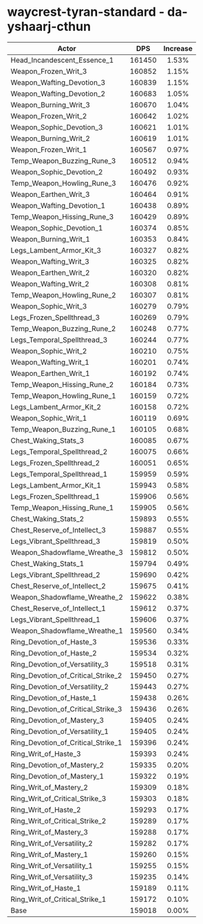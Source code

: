 # waycrest-tyran-standard - da-yshaarj-cthun
| Actor | DPS | Increase |
|---|:---:|:---:|
|Head_Incandescent_Essence_1|161450|1.53%|
|Weapon_Frozen_Writ_3|160852|1.15%|
|Weapon_Wafting_Devotion_3|160839|1.15%|
|Weapon_Wafting_Devotion_2|160683|1.05%|
|Weapon_Burning_Writ_3|160670|1.04%|
|Weapon_Frozen_Writ_2|160642|1.02%|
|Weapon_Sophic_Devotion_3|160621|1.01%|
|Weapon_Burning_Writ_2|160619|1.01%|
|Weapon_Frozen_Writ_1|160567|0.97%|
|Temp_Weapon_Buzzing_Rune_3|160512|0.94%|
|Weapon_Sophic_Devotion_2|160492|0.93%|
|Temp_Weapon_Howling_Rune_3|160476|0.92%|
|Weapon_Earthen_Writ_3|160464|0.91%|
|Weapon_Wafting_Devotion_1|160438|0.89%|
|Temp_Weapon_Hissing_Rune_3|160429|0.89%|
|Weapon_Sophic_Devotion_1|160374|0.85%|
|Weapon_Burning_Writ_1|160353|0.84%|
|Legs_Lambent_Armor_Kit_3|160327|0.82%|
|Weapon_Wafting_Writ_3|160325|0.82%|
|Weapon_Earthen_Writ_2|160320|0.82%|
|Weapon_Wafting_Writ_2|160308|0.81%|
|Temp_Weapon_Howling_Rune_2|160307|0.81%|
|Weapon_Sophic_Writ_3|160279|0.79%|
|Legs_Frozen_Spellthread_3|160269|0.79%|
|Temp_Weapon_Buzzing_Rune_2|160248|0.77%|
|Legs_Temporal_Spellthread_3|160244|0.77%|
|Weapon_Sophic_Writ_2|160210|0.75%|
|Weapon_Wafting_Writ_1|160201|0.74%|
|Weapon_Earthen_Writ_1|160192|0.74%|
|Temp_Weapon_Hissing_Rune_2|160184|0.73%|
|Temp_Weapon_Howling_Rune_1|160159|0.72%|
|Legs_Lambent_Armor_Kit_2|160158|0.72%|
|Weapon_Sophic_Writ_1|160119|0.69%|
|Temp_Weapon_Buzzing_Rune_1|160105|0.68%|
|Chest_Waking_Stats_3|160085|0.67%|
|Legs_Temporal_Spellthread_2|160075|0.66%|
|Legs_Frozen_Spellthread_2|160051|0.65%|
|Legs_Temporal_Spellthread_1|159959|0.59%|
|Legs_Lambent_Armor_Kit_1|159943|0.58%|
|Legs_Frozen_Spellthread_1|159906|0.56%|
|Temp_Weapon_Hissing_Rune_1|159905|0.56%|
|Chest_Waking_Stats_2|159893|0.55%|
|Chest_Reserve_of_Intellect_3|159887|0.55%|
|Legs_Vibrant_Spellthread_3|159819|0.50%|
|Weapon_Shadowflame_Wreathe_3|159812|0.50%|
|Chest_Waking_Stats_1|159794|0.49%|
|Legs_Vibrant_Spellthread_2|159690|0.42%|
|Chest_Reserve_of_Intellect_2|159675|0.41%|
|Weapon_Shadowflame_Wreathe_2|159622|0.38%|
|Chest_Reserve_of_Intellect_1|159612|0.37%|
|Legs_Vibrant_Spellthread_1|159606|0.37%|
|Weapon_Shadowflame_Wreathe_1|159560|0.34%|
|Ring_Devotion_of_Haste_3|159536|0.33%|
|Ring_Devotion_of_Haste_2|159534|0.32%|
|Ring_Devotion_of_Versatility_3|159518|0.31%|
|Ring_Devotion_of_Critical_Strike_2|159450|0.27%|
|Ring_Devotion_of_Versatility_2|159443|0.27%|
|Ring_Devotion_of_Haste_1|159438|0.26%|
|Ring_Devotion_of_Critical_Strike_3|159436|0.26%|
|Ring_Devotion_of_Mastery_3|159405|0.24%|
|Ring_Devotion_of_Versatility_1|159405|0.24%|
|Ring_Devotion_of_Critical_Strike_1|159396|0.24%|
|Ring_Writ_of_Haste_3|159393|0.24%|
|Ring_Devotion_of_Mastery_2|159335|0.20%|
|Ring_Devotion_of_Mastery_1|159322|0.19%|
|Ring_Writ_of_Mastery_2|159309|0.18%|
|Ring_Writ_of_Critical_Strike_3|159303|0.18%|
|Ring_Writ_of_Haste_2|159293|0.17%|
|Ring_Writ_of_Critical_Strike_2|159289|0.17%|
|Ring_Writ_of_Mastery_3|159288|0.17%|
|Ring_Writ_of_Versatility_2|159282|0.17%|
|Ring_Writ_of_Mastery_1|159260|0.15%|
|Ring_Writ_of_Versatility_1|159255|0.15%|
|Ring_Writ_of_Versatility_3|159235|0.14%|
|Ring_Writ_of_Haste_1|159189|0.11%|
|Ring_Writ_of_Critical_Strike_1|159172|0.10%|
|Base|159018|0.00%|
